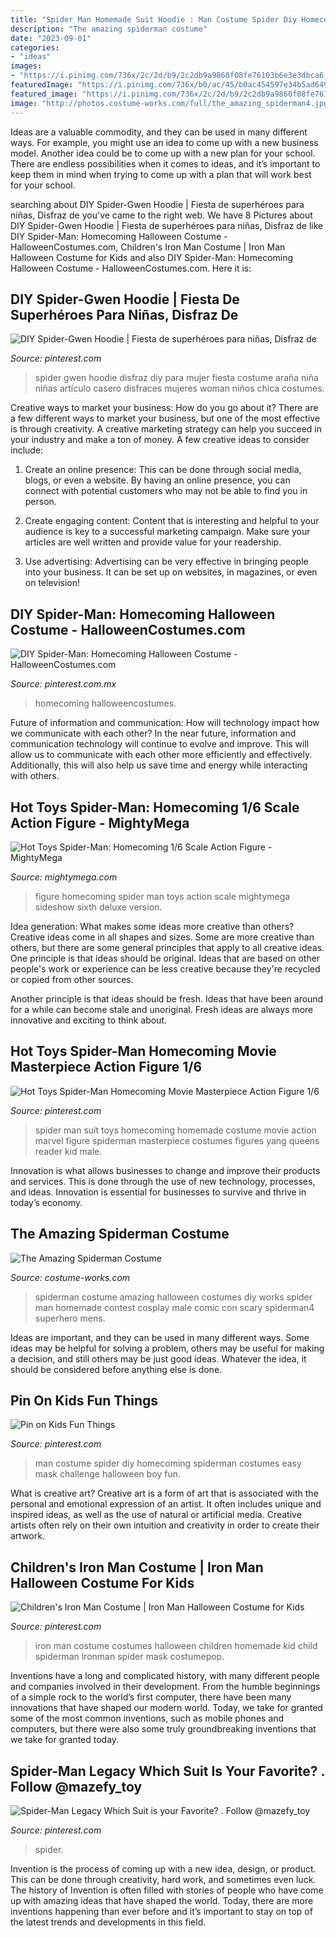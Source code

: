 ```yaml
---
title: "Spider Man Homemade Suit Hoodie : Man Costume Spider Diy Homecoming Spiderman Costumes Easy Mask Challenge Halloween Boy Fun"
description: "The amazing spiderman costume"
date: "2023-09-01"
categories:
- "ideas"
images:
- "https://i.pinimg.com/736x/2c/2d/b9/2c2db9a9860f08fe76103b6e3e3dbca6.jpg"
featuredImage: "https://i.pinimg.com/736x/b0/ac/45/b0ac454597e34b5ad649840166cc82d3--hot-toys-man-stuff.jpg"
featured_image: "https://i.pinimg.com/736x/2c/2d/b9/2c2db9a9860f08fe76103b6e3e3dbca6.jpg"
image: "http://photos.costume-works.com/full/the_amazing_spiderman4.jpg"
---
```



Ideas are a valuable commodity, and they can be used in many different ways. For example, you might use an idea to come up with a new business model. Another idea could be to come up with a new plan for your school. There are endless possibilities when it comes to ideas, and it’s important to keep them in mind when trying to come up with a plan that will work best for your school.

	

		
searching about DIY Spider-Gwen Hoodie | Fiesta de superhéroes para niñas, Disfraz de you've came to the right web. We have 8 Pictures about DIY Spider-Gwen Hoodie | Fiesta de superhéroes para niñas, Disfraz de like DIY Spider-Man: Homecoming Halloween Costume - HalloweenCostumes.com, Children&#039;s Iron Man Costume | Iron Man Halloween Costume for Kids and also DIY Spider-Man: Homecoming Halloween Costume - HalloweenCostumes.com. Here it is:
		
    
## DIY Spider-Gwen Hoodie | Fiesta De Superhéroes Para Niñas, Disfraz De

<img loading=lazy src="https://i.pinimg.com/originals/1b/d5/1a/1bd51ac419760a6c86a6c96bc00fb6bf.jpg" onerror="this.onerror=null;this.src='https://tse1.mm.bing.net/th?id=OIP.AplNw1szo1_WrojfS70x3AHaJl&amp;pid=15.1';" alt="DIY Spider-Gwen Hoodie | Fiesta de superhéroes para niñas, Disfraz de">

_Source: pinterest.com_

>spider gwen hoodie disfraz diy para mujer fiesta costume araña niña niñas artículo casero disfraces mujeres woman niños chica costumes. 

	

Creative ways to market your business: How do you go about it?
There are a few different ways to market your business, but one of the most effective is through creativity. A creative marketing strategy can help you succeed in your industry and make a ton of money. A few creative ideas to consider include: 
1. Create an online presence: This can be done through social media, blogs, or even a website. By having an online presence, you can connect with potential customers who may not be able to find you in person. 

2. Create engaging content: Content that is interesting and helpful to your audience is key to a successful marketing campaign. Make sure your articles are well written and provide value for your readership. 

3. Use advertising: Advertising can be very effective in bringing people into your business. It can be set up on websites, in magazines, or even on television!

    
## DIY Spider-Man: Homecoming Halloween Costume - HalloweenCostumes.com

<img loading=lazy src="https://i.pinimg.com/736x/66/7f/d5/667fd52ad5ec2aa8c9d2be9b69d48e2d.jpg" onerror="this.onerror=null;this.src='https://tse4.mm.bing.net/th?id=OIP.kwFXHITzZh9GwvWYSVAQogHaKZ&amp;pid=15.1';" alt="DIY Spider-Man: Homecoming Halloween Costume - HalloweenCostumes.com">

_Source: pinterest.com.mx_

>homecoming halloweencostumes. 

	

Future of information and communication: How will technology impact how we communicate with each other?
In the near future, information and communication technology will continue to evolve and improve. This will allow us to communicate with each other more efficiently and effectively. Additionally, this will also help us save time and energy while interacting with others.

    
## Hot Toys Spider-Man: Homecoming 1/6 Scale Action Figure - MightyMega

<img loading=lazy src="https://mightymega.com/wp-content/uploads/2017/06/spider-man_homecoming_sixth_scale_action_figure_hot_toys_4-620x930.jpg" onerror="this.onerror=null;this.src='https://tse3.mm.bing.net/th?id=OIP.XvhH6rSRmHgD3aqpbVpJ8AHaLH&amp;pid=15.1';" alt="Hot Toys Spider-Man: Homecoming 1/6 Scale Action Figure - MightyMega">

_Source: mightymega.com_

>figure homecoming spider man toys action scale mightymega sideshow sixth deluxe version. 

	

Idea generation: What makes some ideas more creative than others?
Creative ideas come in all shapes and sizes. Some are more creative than others, but there are some general principles that apply to all creative ideas.
One principle is that ideas should be original. Ideas that are based on other people's work or experience can be less creative because they're recycled or copied from other sources.

Another principle is that ideas should be fresh. Ideas that have been around for a while can become stale and unoriginal. Fresh ideas are always more innovative and exciting to think about.

    
## Hot Toys Spider-Man Homecoming Movie Masterpiece Action Figure 1/6

<img loading=lazy src="https://i.pinimg.com/736x/b0/ac/45/b0ac454597e34b5ad649840166cc82d3--hot-toys-man-stuff.jpg" onerror="this.onerror=null;this.src='https://tse1.mm.bing.net/th?id=OIP.C1cRyVbDszQkTgHN9Zt8IgHaLG&amp;pid=15.1';" alt="Hot Toys Spider-Man Homecoming Movie Masterpiece Action Figure 1/6">

_Source: pinterest.com_

>spider man suit toys homecoming homemade costume movie action marvel figure spiderman masterpiece costumes figures yang queens reader kid male. 

	

Innovation is what allows businesses to change and improve their products and services. This is done through the use of new technology, processes, and ideas. Innovation is essential for businesses to survive and thrive in today’s economy.

    
## The Amazing Spiderman Costume

<img loading=lazy src="http://photos.costume-works.com/full/the_amazing_spiderman4.jpg" onerror="this.onerror=null;this.src='https://tse4.mm.bing.net/th?id=OIP.-wiZoe9cLfjS6Ce1M7lfjQHaJ3&amp;pid=15.1';" alt="The Amazing Spiderman Costume">

_Source: costume-works.com_

>spiderman costume amazing halloween costumes diy works spider man homemade contest cosplay male comic con scary spiderman4 superhero mens. 

	

Ideas are important, and they can be used in many different ways. Some ideas may be helpful for solving a problem, others may be useful for making a decision, and still others may be just good ideas. Whatever the idea, it should be considered before anything else is done.

    
## Pin On Kids Fun Things

<img loading=lazy src="https://i.pinimg.com/736x/2c/2d/b9/2c2db9a9860f08fe76103b6e3e3dbca6.jpg" onerror="this.onerror=null;this.src='https://tse3.mm.bing.net/th?id=OIP.FFLbjLKSTUmVikcV3ESJnwHaLH&amp;pid=15.1';" alt="Pin on Kids Fun Things">

_Source: pinterest.com_

>man costume spider diy homecoming spiderman costumes easy mask challenge halloween boy fun. 

	

What is creative art?
Creative art is a form of art that is associated with the personal and emotional expression of an artist. It often includes unique and inspired ideas, as well as the use of natural or artificial media. Creative artists often rely on their own intuition and creativity in order to create their artwork.

    
## Children&#039;s Iron Man Costume | Iron Man Halloween Costume For Kids

<img loading=lazy src="https://i.pinimg.com/736x/03/60/2d/03602d612697bf0a27cffdcf521a5a97.jpg" onerror="this.onerror=null;this.src='https://tse4.mm.bing.net/th?id=OIP.SJz5_qgj1CLOJyQVFNsiGAHaJ4&amp;pid=15.1';" alt="Children&#039;s Iron Man Costume | Iron Man Halloween Costume for Kids">

_Source: pinterest.com_

>iron man costume costumes halloween children homemade kid child spiderman ironman spider mask costumepop. 

	

Inventions have a long and complicated history, with many different people and companies involved in their development. From the humble beginnings of a simple rock to the world’s first computer, there have been many innovations that have shaped our modern world. Today, we take for granted some of the most common inventions, such as mobile phones and computers, but there were also some truly groundbreaking inventions that we take for granted today.

    
## Spider-Man Legacy Which Suit Is Your Favorite? . Follow @mazefy_toy

<img loading=lazy src="https://i.pinimg.com/736x/9c/67/b5/9c67b5076d6586a7638d1d10adca8687.jpg" onerror="this.onerror=null;this.src='https://tse1.mm.bing.net/th?id=OIP.c79_e8iBzsn9FmXR10vnHgHaE-&amp;pid=15.1';" alt="Spider-Man Legacy Which Suit is your Favorite? . Follow @mazefy_toy">

_Source: pinterest.com_

>spider. 

	

Invention is the process of coming up with a new idea, design, or product. This can be done through creativity, hard work, and sometimes even luck. The history of Invention is often filled with stories of people who have come up with amazing ideas that have shaped the world. Today, there are more inventions happening than ever before and it’s important to stay on top of the latest trends and developments in this field.

